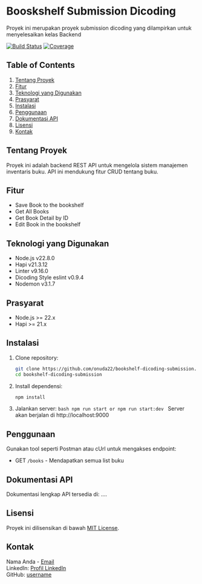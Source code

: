 # Booskshelf Submission Dicoding

Proyek ini merupakan proyek submission dicoding yang dilampirkan untuk menyelesaikan kelas Backend

[![Build Status](https://img.shields.io/badge/build-passing-green)](link)
[![Coverage](https://img.shields.io/badge/coverage-90%25-brightgreen)](link)

## Table of Contents

1. [Tentang Proyek](#tentang-proyek)
2. [Fitur](#fitur)
3. [Teknologi yang Digunakan](#teknologi-yang-digunakan)
4. [Prasyarat](#prasyarat)
5. [Instalasi](#instalasi)
6. [Penggunaan](#penggunaan)
7. [Dokumentasi API](#dokumentasi-api)
8. [Lisensi](#lisensi)
9. [Kontak](#kontak)

## Tentang Proyek

Proyek ini adalah backend REST API untuk mengelola sistem manajemen inventaris buku. API ini mendukung fitur CRUD tentang buku.

## Fitur

- Save Book to the bookshelf
- Get All Books
- Get Book Detail by ID
- Edit Book in the bookshelf

## Teknologi yang Digunakan

- Node.js v22.8.0
- Hapi v21.3.12
- Linter v9.16.0
- Dicoding Style eslint v0.9.4
- Nodemon v3.1.7

## Prasyarat

- Node.js >= 22.x
- Hapi >= 21.x

## Instalasi

1. Clone repository:
   ```bash
   git clone https://github.com/onuda22/bookshelf-dicoding-submission.git
   cd bookshelf-dicoding-submission
   ```
2. Install dependensi:
   ```bash
   npm install
   ```
3. Jalankan server:
   `bash
npm run start
or
npm run start:dev
`
   Server akan berjalan di http://localhost:9000

## Penggunaan

Gunakan tool seperti Postman atau cUrl untuk mengakses endpoint:

- GET `/books` - Mendapatkan semua list buku

## Dokumentasi API

Dokumentasi lengkap API tersedia di:
....

## Lisensi

Proyek ini dilisensikan di bawah [MIT License](LICENSE).

## Kontak

Nama Anda - [Email](mailto:okinabada@gmail.com)  
LinkedIn: [Profil LinkedIn](https://www.linkedin.com/in/oki-nurul-abada-2b0690233/)  
GitHub: [username](https://github.com/onuda22)
